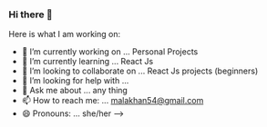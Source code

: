 ### Hi there 👋

Here is what I am working on:

- 🔭 I’m currently working on ... Personal Projects
- 🌱 I’m currently learning ... React Js
- 👯 I’m looking to collaborate on ... React Js projects (beginners)
- 🤔 I’m looking for help with ... 
- 💬 Ask me about ... any thing
- 📫 How to reach me: ... malakhan54@gmail.com
- 😄 Pronouns: ... she/her
-->
